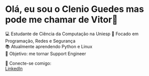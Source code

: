 # Olá, eu sou o Clenio Guedes mas pode me chamar de Vitor👋

💻 Estudante de Ciência da Computação na Uniesp
🚀 Focado em Programação, Redes e Segurança  
📚 Atualmente aprendendo Python e Linux  
🎯 Objetivo: me tornar Support Engineer  

🔗 Conecte-se comigo:  
[LinkedIn](https://www.linkedin.com/in/clenio-guedes-23a807214)

